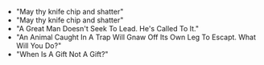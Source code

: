 * "May thy knife chip and shatter"
* "May thy knife chip and shatter"
* "A Great Man Doesn't Seek To Lead.  He's Called To It."
* "An Animal Caught In A Trap Will Gnaw Off Its Own Leg To Escapt. What Will You Do?"
* "When Is A Gift Not A Gift?"
